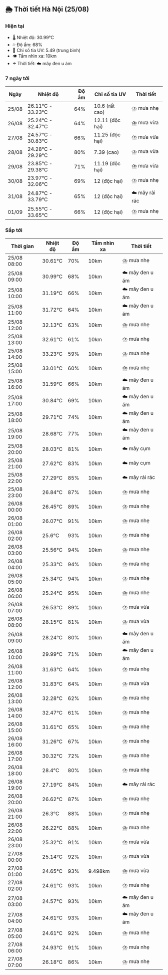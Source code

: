 ## 🌦️ Thời tiết Hà Nội (25/08)

### Hiện tại

- 🌡️ Nhiệt độ: 30.99℃
- 💦 Độ ẩm: 68%
- 🌟 Chỉ số tia UV: 5.49 (trung bình)
- 👁️ Tầm nhìn xa: 10km
- ☂️ Thời tiết: ☁️ mây đen u ám

### 7 ngày tới

| Ngày | Nhiệt độ | Độ ẩm | Chỉ số tia UV | Thời tiết |
| --- | --- | --- | --- | --- |
| 25/08 | 26.11℃ - 33.23℃ | 64% | 10.6 (rất cao) | ⛈️ mưa nhẹ |
| 26/08 | 25.24℃ - 32.47℃ | 64% | 12.11 (độc hại) | ⛈️ mưa vừa |
| 27/08 | 24.57℃ - 30.83℃ | 66% | 11.25 (độc hại) | ⛈️ mưa vừa |
| 28/08 | 24.28℃ - 29.29℃ | 80% | 7.39 (cao) | ⛈️ mưa vừa |
| 29/08 | 23.85℃ - 29.38℃ | 71% | 11.19 (độc hại) | ⛈️ mưa vừa |
| 30/08 | 23.97℃ - 32.06℃ | 69% | 12 (độc hại) | ⛈️ mưa nhẹ |
| 31/08 | 24.87℃ - 33.79℃ | 65% | 12 (độc hại) | ☁️ mây rải rác |
| 01/09 | 25.55℃ - 33.65℃ | 66% | 12 (độc hại) | ⛈️ mưa nhẹ |

### Sắp tới

| Thời gian | Nhiệt độ | Độ ẩm | Tầm nhìn xa | Thời tiết |
| --- | --- | --- | --- | --- |
| 25/08 08:00 | 30.61℃ | 70% | 10km | ⛈️ mưa nhẹ |
| 25/08 09:00 | 30.99℃ | 68% | 10km | ☁️ mây đen u ám |
| 25/08 10:00 | 31.19℃ | 66% | 10km | ☁️ mây đen u ám |
| 25/08 11:00 | 31.72℃ | 64% | 10km | ☁️ mây đen u ám |
| 25/08 12:00 | 32.13℃ | 63% | 10km | ⛈️ mưa nhẹ |
| 25/08 13:00 | 32.61℃ | 61% | 10km | ⛈️ mưa nhẹ |
| 25/08 14:00 | 33.23℃ | 59% | 10km | ⛈️ mưa nhẹ |
| 25/08 15:00 | 33.01℃ | 60% | 10km | ⛈️ mưa nhẹ |
| 25/08 16:00 | 31.59℃ | 66% | 10km | ☁️ mây đen u ám |
| 25/08 17:00 | 30.84℃ | 69% | 10km | ☁️ mây đen u ám |
| 25/08 18:00 | 29.71℃ | 74% | 10km | ☁️ mây đen u ám |
| 25/08 19:00 | 28.68℃ | 77% | 10km | ☁️ mây đen u ám |
| 25/08 20:00 | 28.03℃ | 81% | 10km | ☁️ mây cụm |
| 25/08 21:00 | 27.62℃ | 83% | 10km | ☁️ mây cụm |
| 25/08 22:00 | 27.29℃ | 85% | 10km | ☁️ mây rải rác |
| 25/08 23:00 | 26.84℃ | 87% | 10km | ⛈️ mưa nhẹ |
| 26/08 00:00 | 26.45℃ | 89% | 10km | ⛈️ mưa nhẹ |
| 26/08 01:00 | 26.07℃ | 91% | 10km | ⛈️ mưa nhẹ |
| 26/08 02:00 | 25.6℃ | 93% | 10km | ⛈️ mưa nhẹ |
| 26/08 03:00 | 25.56℃ | 94% | 10km | ⛈️ mưa nhẹ |
| 26/08 04:00 | 25.33℃ | 94% | 10km | ⛈️ mưa nhẹ |
| 26/08 05:00 | 25.34℃ | 94% | 10km | ⛈️ mưa nhẹ |
| 26/08 06:00 | 25.24℃ | 95% | 10km | ⛈️ mưa nhẹ |
| 26/08 07:00 | 26.53℃ | 89% | 10km | ⛈️ mưa vừa |
| 26/08 08:00 | 28.15℃ | 81% | 10km | ⛈️ mưa vừa |
| 26/08 09:00 | 28.24℃ | 80% | 10km | ☁️ mây đen u ám |
| 26/08 10:00 | 29.99℃ | 71% | 10km | ☁️ mây đen u ám |
| 26/08 11:00 | 31.63℃ | 64% | 10km | ⛈️ mưa nhẹ |
| 26/08 12:00 | 31.83℃ | 64% | 10km | ⛈️ mưa vừa |
| 26/08 13:00 | 32.28℃ | 62% | 10km | ⛈️ mưa nhẹ |
| 26/08 14:00 | 32.47℃ | 61% | 10km | ⛈️ mưa nhẹ |
| 26/08 15:00 | 31.61℃ | 65% | 10km | ⛈️ mưa nhẹ |
| 26/08 16:00 | 31.26℃ | 67% | 10km | ⛈️ mưa nhẹ |
| 26/08 17:00 | 30.32℃ | 72% | 10km | ⛈️ mưa nhẹ |
| 26/08 18:00 | 28.4℃ | 80% | 10km | ⛈️ mưa nhẹ |
| 26/08 19:00 | 27.19℃ | 84% | 10km | ☁️ mây rải rác |
| 26/08 20:00 | 26.62℃ | 87% | 10km | ⛈️ mưa nhẹ |
| 26/08 21:00 | 26.3℃ | 88% | 10km | ⛈️ mưa nhẹ |
| 26/08 22:00 | 26.22℃ | 88% | 10km | ⛈️ mưa nhẹ |
| 26/08 23:00 | 25.32℃ | 91% | 10km | ⛈️ mưa vừa |
| 27/08 00:00 | 25.14℃ | 92% | 10km | ⛈️ mưa vừa |
| 27/08 01:00 | 24.65℃ | 93% | 9.498km | ⛈️ mưa vừa |
| 27/08 02:00 | 24.61℃ | 93% | 10km | ⛈️ mưa nhẹ |
| 27/08 03:00 | 24.57℃ | 93% | 10km | ☁️ mây đen u ám |
| 27/08 04:00 | 24.61℃ | 93% | 10km | ☁️ mây đen u ám |
| 27/08 05:00 | 24.61℃ | 92% | 10km | ⛈️ mưa nhẹ |
| 27/08 06:00 | 24.93℃ | 91% | 10km | ⛈️ mưa nhẹ |
| 27/08 07:00 | 26.18℃ | 86% | 10km | ⛈️ mưa nhẹ |
